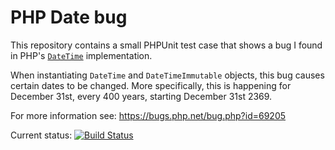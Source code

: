 # PHP Date bug

This repository contains a small PHPUnit test case that shows a bug I found in PHP's
[`DateTime`](https://secure.php.net/manual/en/class.datetime.php) implementation.

When instantiating `DateTime` and `DateTimeImmutable` objects, this bug causes certain dates to be changed. More
specifically, this is happening for December 31st, every 400 years, starting December 31st 2369.

For more information see: https://bugs.php.net/bug.php?id=69205

Current status: [![Build Status](https://travis-ci.org/nicwortel/php-date-bug.svg?branch=master)](https://travis-ci.org/nicwortel/php-date-bug)
